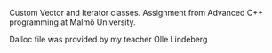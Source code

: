 Custom Vector and Iterator classes. Assignment from Advanced C++ programming at Malmö University. 

Dalloc file was provided by my teacher Olle Lindeberg
